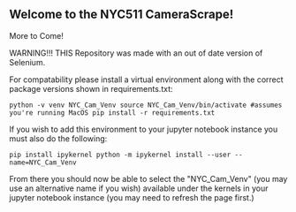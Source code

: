 ## Welcome to the NYC511 CameraScrape!

More to Come!


WARNING!!! THIS Repository was made with an out of date version of Selenium.

For compatability please install a virtual environment along with the correct package versions shown in requirements.txt:


`python -v venv NYC_Cam_Venv
source NYC_Cam_Venv/bin/activate #assumes you're running MacOS
pip install -r requirements.txt
`

If you wish to add this environment to your jupyter notebook instance you must also do the following:

`
pip install ipykernel
python -m ipykernel install --user --name=NYC_Cam_Venv
`

From there you should now be able to select the "NYC_Cam_Venv" (you may use an alternative name if you wish) available under the kernels in your jupyter notebook instance (you may need to refresh the page first.)